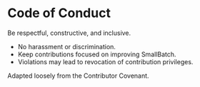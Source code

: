 # Code of Conduct

Be respectful, constructive, and inclusive.
- No harassment or discrimination.
- Keep contributions focused on improving SmallBatch.
- Violations may lead to revocation of contribution privileges.

Adapted loosely from the Contributor Covenant.